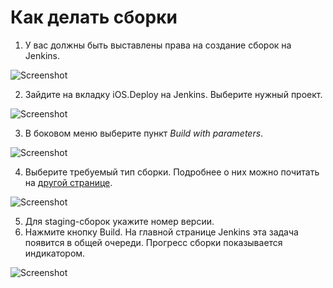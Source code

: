 # Как делать сборки

1. У вас должны быть выставлены права на создание сборок на Jenkins.

  ![Screenshot](/resources/deploy-guide-1.jpg)

2. Зайдите на вкладку iOS.Deploy на Jenkins. Выберите нужный проект.

  ![Screenshot](/resources/deploy-guide-2.jpg)

3. В боковом меню выберите пункт *Build with parameters*.

  ![Screenshot](/resources/deploy-guide-3.jpg)

4. Выберите требуемый тип сборки. Подробнее о них можно почитать на [другой странице](/processes/continuous-delivery/workflows.md).

  ![Screenshot](/resources/deploy-guide-4.jpg)

5. Для staging-сборок укажите номер версии.
6. Нажмите кнопку Build. На главной странице Jenkins эта задача появится в общей очереди. Прогресс сборки показывается индикатором.

  ![Screenshot](/resources/deploy-guide-5.jpg)
